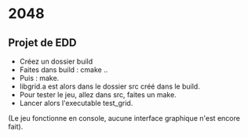 # 2048
Projet de EDD
-------------

- Créez un dossier build
- Faites dans build : cmake ..
- Puis : make.
- libgrid.a est alors dans le dossier src créé dans le build.
- Pour tester le jeu, allez dans src, faites un make.
- Lancer alors l'executable test_grid.

(Le jeu fonctionne en console, aucune interface graphique n'est encore fait).

